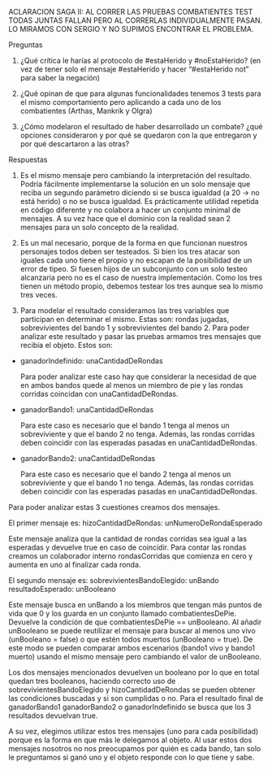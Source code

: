 ACLARACION SAGA II: AL CORRER LAS PRUEBAS COMBATIENTES TEST TODAS JUNTAS FALLAN PERO AL CORRERLAS INDIVIDUALMENTE PASAN. LO MIRAMOS CON SERGIO Y NO SUPIMOS ENCONTRAR EL PROBLEMA. 

Preguntas

1. ¿Qué crítica le harías al protocolo de #estaHerido y #noEstaHerido? (en vez de tener solo el mensaje #estaHerido y hacer “#estaHerido not” para saber la negación)

2. ¿Qué opinan de que para algunas funcionalidades tenemos 3 tests para el mismo comportamiento pero aplicando a cada uno de los combatientes (Arthas, Mankrik y Olgra)

3. ¿Cómo modelaron el resultado de haber desarrollado un combate? ¿qué opciones consideraron y por qué se quedaron con la que entregaron y por qué descartaron a las otras?

Respuestas
1. Es el mismo mensaje pero cambiando la interpretación del resultado. Podría fácilmente implementarse la solución en un solo mensaje que reciba un segundo parámetro 
diciendo si se busca igualdad (a 20 -> no está herido) o no se busca igualdad. Es prácticamente utilidad repetida en código diferente y no colabora a hacer un conjunto 
minimal de mensajes. A su vez hace que el dominio con la realidad sean 2 mensajes para un solo concepto de la realidad.

2. Es un mal necesario, porque de la forma en que funcionan nuestros personajes todos deben ser testeados. Si bien los tres atacar son iguales cada uno tiene el propio
y no escapan de la posibilidad de un error de tipeo. Si fuesen hijos de un subconjunto con un solo testeo alcanzaria pero no es el caso de nuestra implementación. Como 
los tres tienen un método propio, debemos testear los tres aunque sea lo mismo tres veces.

3. Para modelar el resultado consideramos las tres variables que participan en determinar el mismo. Estas son: rondas jugadas, sobrevivientes del bando 1 y sobrevivientes del bando 2. Para poder analizar este resultado y pasar las pruebas armamos tres mensajes que recibía el objeto. Estos son:

  - ganadorIndefinido: unaCantidadDeRondas
  
      Para poder analizar este caso hay que considerar la necesidad de que en ambos bandos quede al menos un miembro de pie y las rondas corridas coincidan con                 unaCantidadDeRondas.

  - ganadorBando1: unaCantidadDeRondas
  
      Para este caso es necesario que el bando 1 tenga al menos un sobreviviente y que el bando 2 no tenga. Además, las rondas corridas deben coincidir con las esperadas
      pasadas en unaCantidadDeRondas.

  - ganadorBando2: unaCantidadDeRondas
  
      Para este caso es necesario que el bando 2 tenga al menos un sobreviviente y que el bando 1 no tenga. Además, las rondas corridas deben coincidir con las esperadas
      pasadas en unaCantidadDeRondas.
      
      
      
Para poder analizar estas 3 cuestiones creamos dos mensajes.

El primer mensaje es:
      hizoCantidadDeRondas: unNumeroDeRondaEsperado  
      
  Este mensaje analiza que la cantidad de rondas corridas sea igual a las esperadas y devuelve true en caso de coincidir. Para contar las rondas creamos un colaborador interno rondasCorridas que comienza en cero y aumenta en uno al finalizar cada ronda.

El segundo mensaje es:
      sobrevivientesBandoElegido: unBando resultadoEsperado: unBooleano
      
   Este mensaje busca en unBando a los miembros que tengan más puntos de vida que 0 y los guarda en un conjunto llamado combatientesDePie. Devuelve la condición de que 
   combatientesDePie == unBooleano. Al añadir unBooleano se puede reutilizar el mensaje para buscar al menos uno vivo (unBooleano = false) o que estén todos muertos 
   (unBooleano = true). De este modo se pueden comparar ambos escenarios (bando1 vivo y bando1 muerto) usando el mismo mensaje pero cambiando el valor de unBooleano.

Los dos mensajes mencionados devuelven un booleano por lo que en total quedan tres booleanos, haciendo correcto uso de sobrevivientesBandoElegido y hizoCantidadDeRondas se pueden obtener las condiciones buscadas y si son cumplidas o no. Para el resultado final de ganadorBando1 ganadorBando2 o ganadorIndefinido se busca que los 3 resultados devuelvan true.


A su vez, elegimos utilizar estos tres mensajes (uno para cada posibilidad) porque es la forma en que más le delegamos al objeto. Al usar estos dos mensajes nosotros no nos preocupamos por quién es cada bando, tan solo le preguntamos si ganó uno y el objeto responde con lo que tiene y sabe.
